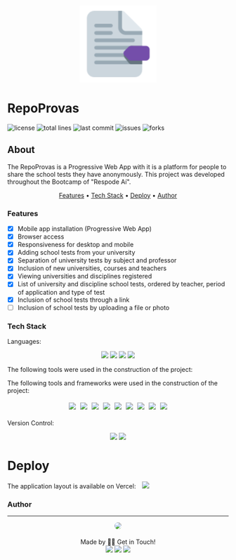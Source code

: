 <p align="center">
  <img src="public/logo192.png" width="175" alt="RepoProvas" />
</p>

# RepoProvas

 ![license](https://img.shields.io/github/license/thaliadettenborn/repoProvas-FrontEnd?style=flat-square) ![total lines](https://img.shields.io/tokei/lines/github/thaliadettenborn/repoProvas-FrontEnd) ![last commit](https://img.shields.io/github/last-commit/thaliadettenborn/repoProvas-FrontEnd?style=flat-square) ![issues](https://img.shields.io/github/package-json/v/thaliadettenborn/repoProvas-FrontEnd?style=flat-square) ![forks](https://img.shields.io/github/forks/thaliadettenborn/repoProvas-FrontEnd?style=flat-square) 

## About
<p>
    The RepoProvas is a Progressive Web App with it is a platform for people to share the school tests they have anonymously. This project was developed throughout the Bootcamp of "Respode Aí".
</p>

<p align="center">
    <a href="#features">Features</a> •
    <a href="#tech">Tech Stack</a> •
    <a href="#deploy">Deploy</a> •
    <a href="#author">Author</a>
</p>

### Features
- [x] Mobile app installation (Progressive Web App)<br>
- [x] Browser access<br>
- [x] Responsiveness for desktop and mobile<br>
- [x] Adding school tests from your university<br>
- [x] Separation of university tests by subject and professor<br>
- [x] Inclusion of new universities, courses and teachers<br>
- [x] Viewing universities and disciplines registered<br>
- [x] List of university and discipline school tests, ordered by teacher, period of application and type of test<br>
- [x] Inclusion of school tests through a link<br>
- [ ] Inclusion of school tests by uploading a file or photo

### Tech Stack
Languages:<br>
<p align="center">
<img src="https://img.shields.io/badge/html5%20-%23E34F26.svg?&style=for-the-badge&logo=html5&logoColor=white"/>
<img src="https://img.shields.io/badge/css3%20-%231572B6.svg?&style=for-the-badge&logo=css3&logoColor=white"/>
<img src="https://img.shields.io/badge/javascript%20-%23323330.svg?&style=for-the-badge&logo=javascript&logoColor=%23F7DF1E"/>
<img src="https://img.shields.io/badge/jsx%20-%23323330.svg?&style=for-the-badge&logo=react&logoColor=%23F7DF1E"/>
</p>

The following tools were used in the construction of the project:

The following tools and frameworks were used in the construction of the project:<br>
<p align="center" style='display: flex; justify-content: center; flex-wrap:wrap; align-items: center; margin: 0 50px;'>
  <img style='margin: 5px;' src='https://img.shields.io/badge/styled-components%20-%2320232a.svg?&style=for-the-badge&color=b8679e&logo=styled-components&logoColor=%3a3a3a'>
  <img style='margin: 5px;' src='https://img.shields.io/badge/axios%20-%2320232a.svg?&style=for-the-badge&color=informational'>
  <img style='margin: 5px;' src='https://img.shields.io/badge/babel%20-%2320232a.svg?&style=for-the-badge&color=323230&logo=babel&logoColor=%f4dc4e'>
  <img style='margin: 5px;' src='https://img.shields.io/badge/yarn%20-%2320232a.svg?&style=for-the-badge&logo=yarn&color=318fb7&logoColor=%2361DAFB'>
  <img style='margin: 5px;' src="https://img.shields.io/badge/react-app%20-%2320232a.svg?&style=for-the-badge&color=60ddf9&logo=react&logoColor=%2361DAFB"/>
  <img style='margin: 5px;' src="https://img.shields.io/badge/react_route%20-%2320232a.svg?&style=for-the-badge&logo=react&logoColor=%2361DAFB"/>
  <img style='margin: 5px;' src='https://img.shields.io/badge/react-icon%20-%2320232a.svg?&style=for-the-badge&color=f28dc7&logo=react-icon&logoColor=%2361DAFB'>
  <img style='margin: 5px;' src='https://img.shields.io/badge/material-ui%20-%2320232a.svg?&style=for-the-badge&logo=material-ui&logoColor=%2361DAFB'>
  <img style='margin: 5px;' src='https://img.shields.io/badge/styled-reset%20-%2320232a.svg?&style=for-the-badge&color=f28dc7&logo=styled-reset&logoColor=%2361DAFB'>
</p>
<br>
Version Control:<br>
<p align="center">
    <img src="https://img.shields.io/badge/git%20-%23F05033.svg?&style=for-the-badge&logo=git&logoColor=white"/>
    <img src="https://img.shields.io/badge/github%20-%23121011.svg?&style=for-the-badge&logo=github&logoColor=white"/>
</p>

# Deploy

The application layout is available on Vercel:
<a style='margin-left: 10px;' href='https://repoprovas.vercel.app/' target='_black'><img src='https://img.shields.io/badge/vercel%20-%23000000.svg?&style=for-the-badge&logo=vercel&logoColor=white'></a>

### Author
---

<p align='center'>
  <img src="https://avatars0.githubusercontent.com/u/70967247?s=460&u=0684339f0717ae41ce18689351f0215fdf270590&v=4" width="100px;" style="border-radius: 50%;"/>
  <br><br>
  Made by 👋🏽 Get in Touch!<br>
  <a href="https://www.linkedin.com/in/thaliarobertadettenborn/"><img src="https://img.shields.io/badge/linkedin-%230077B5.svg?&style=for-the-badge&logo=linkedin&logoColor=white"/></a>
  <a href="mailto:thalia.born@gmail.com"><img src="https://img.shields.io/badge/gmail-D14836?&style=for-the-badge&logo=gmail&logoColor=white"/></a>
  <a href="https://github.com/thaliadettenborn"><img src="https://img.shields.io/badge/github-%23100000.svg?&style=for-the-badge&logo=github&logoColor=white" /></a>
</p>
